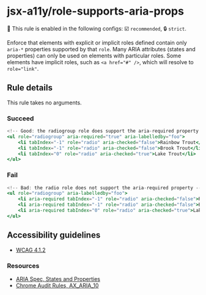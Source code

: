 # jsx-a11y/role-supports-aria-props

💼 This rule is enabled in the following configs: ☑️ `recommended`, 🔒 `strict`.

<!-- end auto-generated rule header -->

Enforce that elements with explicit or implicit roles defined contain only `aria-*` properties supported by that `role`. Many ARIA attributes (states and properties) can only be used on elements with particular roles. Some elements have implicit roles, such as `<a href="#" />`, which will resolve to `role="link"`.

## Rule details

This rule takes no arguments.

### Succeed
```jsx
<!-- Good: the radiogroup role does support the aria-required property -->
<ul role="radiogroup" aria-required="true" aria-labelledby="foo">
    <li tabIndex="-1" role="radio" aria-checked="false">Rainbow Trout</li>
    <li tabIndex="-1" role="radio" aria-checked="false">Brook Trout</li>
    <li tabIndex="0" role="radio" aria-checked="true">Lake Trout</li>
</ul>
```

### Fail

```jsx
<!-- Bad: the radio role does not support the aria-required property -->
<ul role="radiogroup" aria-labelledby="foo">
    <li aria-required tabIndex="-1" role="radio" aria-checked="false">Rainbow Trout</li>
    <li aria-required tabIndex="-1" role="radio" aria-checked="false">Brook Trout</li>
    <li aria-required tabIndex="0" role="radio" aria-checked="true">Lake Trout</li>
</ul>
```

## Accessibility guidelines
- [WCAG 4.1.2](https://www.w3.org/WAI/WCAG21/Understanding/name-role-value)

### Resources
- [ARIA Spec, States and Properties](https://www.w3.org/TR/wai-aria/#states_and_properties)
- [Chrome Audit Rules, AX_ARIA_10](https://github.com/GoogleChrome/accessibility-developer-tools/wiki/Audit-Rules#ax_aria_10)
